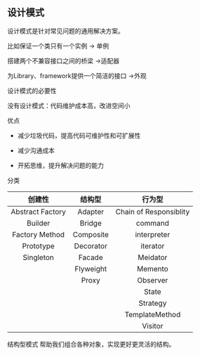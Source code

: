 ## 设计模式

设计模式是针对常见问题的通用解决方案。

比如保证一个类只有一个实例 -> 单例

搭建两个不兼容接口之间的桥梁 ->适配器

为Library、framework提供一个简洁的接口 ->外观

设计模式的必要性

没有设计模式：代码维护成本高，改进空间小

优点

- 减少垃圾代码，提高代码可维护性和可扩展性

- 减少沟通成本

- 开拓思维，提升解决问题的能力

分类

| 创建性              | 结构型       | 行为型                    |
|:----------------:|:---------:|:----------------------:|
| Abstract Factory | Adapter   | Chain of Responsiblity |
| Builder          | Bridge    | command                |
| Factory Method   | Composite | interpreter            |
| Prototype        | Decorator | iterator               |
| Singleton        | Facade    | Meidator               |
|                  | Flyweight | Memento                |
|                  | Proxy     | Observer               |
|                  |           | State                  |
|                  |           | Strategy               |
|                  |           | TemplateMethod         |
|                  |           | Visitor                |


结构型模式
帮助我们组合各种对象，实现更好更灵活的结构。
